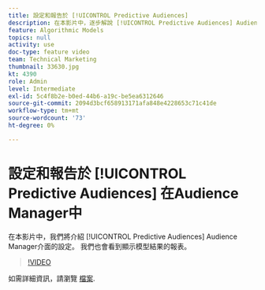```yaml
---
title: 設定和報告於 [!UICONTROL Predictive Audiences]
description: 在本影片中，逐步解說 [!UICONTROL Predictive Audiences] Audience Manager介面的設定。 請參閱顯示模型結果的報表。
feature: Algorithmic Models
topics: null
activity: use
doc-type: feature video
team: Technical Marketing
thumbnail: 33630.jpg
kt: 4390
role: Admin
level: Intermediate
exl-id: 5c4f8b2e-b0ed-44b6-a19c-be5ea6312646
source-git-commit: 2094d3bcf658913171afa848e4228653c71c41de
workflow-type: tm+mt
source-wordcount: '73'
ht-degree: 0%

---
```


# 設定和報告於 [!UICONTROL Predictive Audiences] 在Audience Manager中

在本影片中，我們將介紹 [!UICONTROL Predictive Audiences] Audience Manager介面的設定。 我們也會看到顯示模型結果的報表。

>[!VIDEO](https://video.tv.adobe.com/v/33630/?quality=12)

如需詳細資訊，請瀏覽 [檔案](https://experienceleague.adobe.com/docs/audience-manager/user-guide/features/algorithmic-models/predictive-audiences/predictive-audiences.html).

